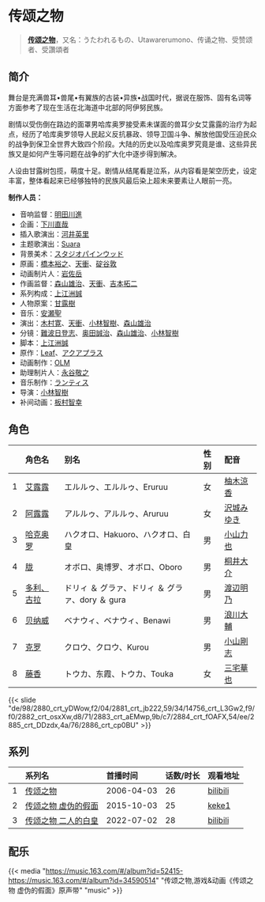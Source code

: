 # 传颂之物


> <u>**[传颂之物](https://bgm.tv/subject/1044)**</u>，又名：うたわれるもの、Utawarerumono、传诵之物、受赞颂者、受讚頌者

## 简介

舞台是充满兽耳•兽尾•有翼族的古装•异族•战国时代，据说在服饰、固有名词等方面参考了现在生活在北海道中北部的阿伊努民族。

剧情以受伤倒在路边的面罩男哈库奥罗接受素未谋面的兽耳少女艾露露的治疗为起点，经历了哈库奥罗领导人民起义反抗暴政、领导卫国斗争、解放他国受压迫民众的战争到保卫全世界大致四个阶段。大陆的历史以及哈库奥罗究竟是谁、这些异民族又是如何产生等问题在战争的扩大化中逐步得到解决。

人设由甘露树包揽，萌度十足。剧情从结尾看是泣系，从内容看是架空历史，设定丰富，整体看起来已经够独特的民族风最后染上超未来要素让人眼前一亮。

**制作人员：**
- 音响监督：[明田川進](https://bgm.tv/person/304)
- 企画：[下川直哉](https://bgm.tv/person/3536)
- 插入歌演出：[河井英里](https://bgm.tv/person/7367)
- 主题歌演出：[Suara](https://bgm.tv/person/5913)
- 背景美术：[スタジオパインウッド](https://bgm.tv/person/36664)
- 原画：[橋本裕之](https://bgm.tv/person/13018)、[天衝](https://bgm.tv/person/3230)、[碇谷敦](https://bgm.tv/person/12343)
- 动画制片人：[岩佐岳](https://bgm.tv/person/49157)
- 作画监督：[森山雄治](https://bgm.tv/person/80)、[天衝](https://bgm.tv/person/3230)、[吉本拓二](https://bgm.tv/person/2202)
- 系列构成：[上江洲誠](https://bgm.tv/person/1599)
- 人物原案：[甘露樹](https://bgm.tv/person/1080)
- 音乐：[安瀬聖](https://bgm.tv/person/5951)
- 演出：[木村寛](https://bgm.tv/person/13038)、[天衝](https://bgm.tv/person/3230)、[小林智樹](https://bgm.tv/person/2904)、[森山雄治](https://bgm.tv/person/80)
- 分镜：[難波日登志](https://bgm.tv/person/942)、[奥田誠治](https://bgm.tv/person/1605)、[森山雄治](https://bgm.tv/person/80)、[小林智樹](https://bgm.tv/person/2904)
- 脚本：[上江洲誠](https://bgm.tv/person/1599)
- 原作：[Leaf](https://bgm.tv/person/15724)、[アクアプラス](https://bgm.tv/person/406)
- 动画制作：[OLM](https://bgm.tv/person/166)
- 助理制片人：[永谷敬之](https://bgm.tv/person/12021)
- 音乐制作：[ランティス](https://bgm.tv/person/57)
- 导演：[小林智樹](https://bgm.tv/person/2904)
- 补间动画：[板村智幸](https://bgm.tv/person/8541)

## 角色

|     |   角色名   |   别名  | 性别 |  配音  |
|:--- |:------  |:----      |:---  |:--   |
| 1 | [艾露露](https://bgm.tv/character/2880) | エルルゥ、エルルゥ、Eruruu | 女 | [柚木涼香](https://bgm.tv/person/4007) |
| 2 | [阿露露](https://bgm.tv/character/2881) | アルルゥ、アルルゥ、Aruruu | 女 | [沢城みゆき](https://bgm.tv/person/4244) |
| 3 | [哈克奥罗](https://bgm.tv/character/14756) | ハクオロ、Hakuoro、ハクオロ、白皇 | 男 | [小山力也](https://bgm.tv/person/4130) |
| 4 | [胧](https://bgm.tv/character/2882) | オボロ、奥博罗、オボロ、Oboro | 男 | [桐井大介](https://bgm.tv/person/4719) |
| 5 | [多利、古拉](https://bgm.tv/character/2883) | ドリィ ＆ グラァ、ドリィ ＆ グラァ、dory ＆ gura | 男 | [渡辺明乃](https://bgm.tv/person/4032) |
| 6 | [贝纳威](https://bgm.tv/character/2884) | ベナウィ、ベナウィ、Benawi | 男 | [浪川大輔](https://bgm.tv/person/4254) |
| 7 | [克罗](https://bgm.tv/character/2885) | クロウ、クロウ、Kurou | 男 | [小山剛志](https://bgm.tv/person/4718) |
| 8 | [藤香](https://bgm.tv/character/2886) | トウカ、东霞、トウカ、Touka | 女 | [三宅華也](https://bgm.tv/person/4717) |

{{< slide "de/98/2880_crt_yDWow,f2/04/2881_crt_jb222,59/34/14756_crt_L3Gw2,f9/f0/2882_crt_osxXw,d8/71/2883_crt_aEMwp,9b/c7/2884_crt_fOAFX,54/ee/2885_crt_DDzdx,4a/76/2886_crt_cp0BU" >}}

## 系列

|     | 系列名        | 首播时间       | 话数/时长 | 观看地址                                                      |
| :-- | :--------- | :--------- | :---- | :-------------------------------------------------------- |
| 1   |[传颂之物](https://bgm.tv/subject/1044)| 2006-04-03 | 26    | [bilibili](https://www.bilibili.com/bangumi/play/ss1388)  |
| 2   |[传颂之物 虚伪的假面](https://bgm.tv/subject/136336)| 2015-10-03 | 25    | [keke1](https://www.keke1.app/play/22155-4-163719.html)   |
| 3   |[传颂之物 二人的白皇](https://bgm.tv/subject/293008)| 2022-07-02 | 28    | [bilibili](https://www.bilibili.com/bangumi/play/ss42104) |


## 配乐

{{< media "https://music.163.com/#/album?id=52415-https://music.163.com/#/album?id=34590514"
"传颂之物,游戏&动画《传颂之物 虚伪的假面》原声带" 
"music" >}}
